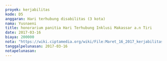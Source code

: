 ```yaml
---
proyek: kerjabilitas
kode: D5
anggaran: Hari terhubung disabilitas (3 kota)
nama: Yusnaeni
title: honorarium panitia Hari Terhubung Inklusi Makassar a.n Tiri
date: 2017-03-16
biaya: 200000
nota: "https://wiki.ciptamedia.org/wiki/File:Maret_16_2017_kerjabilitas_D5_relawan_4_neni921.jpg"
tanggalpelunasan: 2017-03-16
notapelunasan:
---
```

